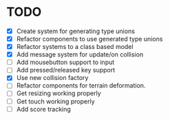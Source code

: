 # TODO
- [x] Create system for generating type unions
- [x] Refactor components to use generated type unions
- [x] Refactor systems to a class based model
- [x] Add message system for update/on collision
- [ ] Add mousebutton support to input
- [ ] Add pressed/released key support
- [x] Use new collision factory
- [ ] Refactor components for terrain deformation.
- [ ] Get resizing working properly
- [ ] Get touch working properly
- [ ] Add score tracking